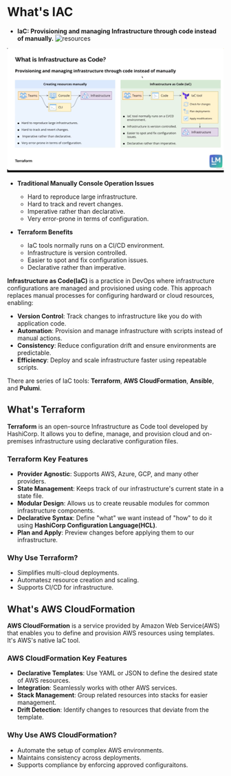 # What's IAC

- **IaC: Provisioning and managing Infrastructure through code instead of manually.**
![resources](./images/resources-pipeline.png)

![Traditional Manual vs. IaC](./images/iac-1.png)

- **Traditional Manually Console Operation Issues**
  * Hard to reproduce large infrastructure.
  * Hard to track and revert changes. 
  * Imperative rather than declarative. 
  * Very error-prone in terms of configuration. 
  
- **Terraform Benefits**
  * IaC tools normally runs on a CI/CD environment. 
  * Infrastructure is version controlled. 
  * Easier to spot and fix configuration issues. 
  * Declarative rather than imperative. 



**Infrastructure as Code(IaC)** is a practice in DevOps where infrastructure configurations are managed and provisioned using code. This approach replaces manual processes for configuring hardward or cloud resources, enabling: 

- **Version Control**: Track changes to infrastructure like you do with application code. 
- **Automation**: Provision and manage infrastructure with scripts instead of manual actions. 
- **Consistency**: Reduce configuration drift and ensure environments are predictable. 
- **Efficiency**: Deploy and scale infrastructure faster using repeatable scripts. 

There are series of IaC tools: **Terraform**, **AWS CloudFormation**, **Ansible**, and **Pulumi**. 

## What's Terraform 
**Terraform** is an open-source Infrastructure as Code tool developed by HashiCorp. It allows you to define, manage, and provision cloud and on-premises infrastructure using declarative configuration files. 

### Terraform Key Features
- **Provider Agnostic**: Supports AWS, Azure, GCP, and many other providers. 
- **State Management**: Keeps track of our infrastructure's current state in a state file.
- **Modular Design**: Allows us to create reusable modules for common infrastructure components. 
- **Declarative Syntax**: Define "what" we want instead of "how" to do it using **HashiCorp Configuration Language(HCL)**.
- **Plan and Apply**: Preview changes before applying them to our infrastructure. 

### Why Use Terraform? 
* Simplifies multi-cloud deployments. 
* Automatesz resource creation and scaling. 
* Supports CI/CD for infrastructure. 

## What's AWS CloudFormation 
**AWS CloudFormation** is a service provided by Amazon Web Service(AWS) that enables you to define and provision AWS resources using templates. It's AWS's native IaC tool.

### AWS CloudFormation Key Features 
- **Declarative Templates**: Use YAML or JSON to define the desired state of AWS resources. 
- **Integration**: Seamlessly works with other AWS services. 
- **Stack Management**: Group related resources into stacks for easier management. 
- **Drift Detection**: Identify changes to resources that deviate from the template. 

### Why Use AWS CloudFormation?
* Automate the setup of complex AWS environments.
* Maintains consistency across deployments. 
* Supports compliance by enforcing approved configuraitons. 

